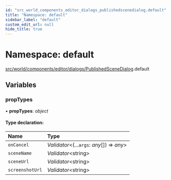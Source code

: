 ```yaml
---
id: "src_world_components_editor_dialogs_publishedscenedialog.default"
title: "Namespace: default"
sidebar_label: "default"
custom_edit_url: null
hide_title: true
---
```


# Namespace: default

[src/world/components/editor/dialogs/PublishedSceneDialog](src_world_components_editor_dialogs_publishedscenedialog.md).default

## Variables

### propTypes

• **propTypes**: *object*

#### Type declaration:

Name | Type |
:------ | :------ |
`onCancel` | *Validator*<(...`args`: *any*[]) => *any*\> |
`sceneName` | *Validator*<string\> |
`sceneUrl` | *Validator*<string\> |
`screenshotUrl` | *Validator*<string\> |
